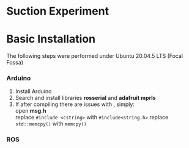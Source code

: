 # Suction Experiment

# Basic Installation

The following steps were performed under Ubuntu 20.04.5 LTS (Focal Fossa)

### Arduino  
1. Install Arduino  
2. Search and install libraries **rosserial** and **adafruit mprls**  
3. If after compiling there are issues with <cstring>, simply:  
open **msg.h**  
replace `#include <cstring>` with `#include<string.h>`
replace `std::memcpy()` with `memcpy()` 
     
### ROS
 
